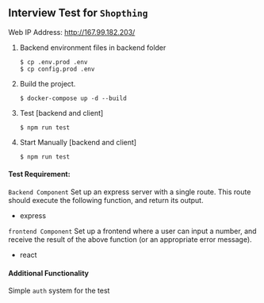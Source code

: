 ##  Interview Test for `Shopthing`

Web IP Address: http://167.99.182.203/

1. Backend environment files in backend folder
    ```code
    $ cp .env.prod .env
    $ cp config.prod .env
    ```
2. Build the project.
    ```code
    $ docker-compose up -d --build
    ```
3. Test [backend and client]
    ```
    $ npm run test
    ```
4. Start Manually [backend and client]
    ```
    $ npm run test
    ```

#### Test Requirement:

`Backend Component`
Set up an express server with a single route. This
route should execute the following function, and
return its output.

* express

`frontend Component`
Set up a frontend where a user can input a number, and
receive the result of the above function (or an
appropriate error message).

* react

#### Additional Functionality
Simple `auth` system for the test

